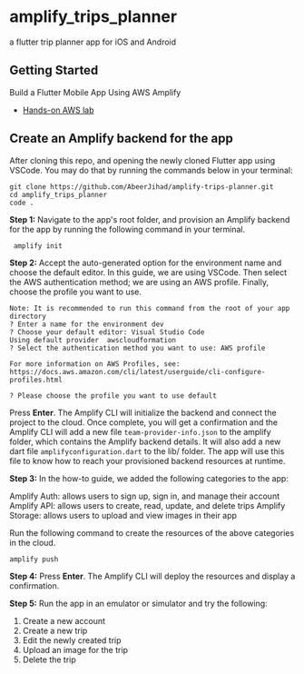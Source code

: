 # amplify_trips_planner

a flutter trip planner app for iOS and Android

## Getting Started

Build a Flutter Mobile App Using AWS Amplify

- [Hands-on AWS lab](https://aws.amazon.com/getting-started/hands-on/build-flutter-mobile-app-part-one/)

## Create an Amplify backend for the app

After cloning this repo, and opening the newly cloned Flutter app using VSCode.
You may do that by running the commands below in your terminal:

```
git clone https://github.com/AbeerJihad/amplify-trips-planner.git
cd amplify_trips_planner
code .
```

**Step 1:** Navigate to the app's root folder, and provision an Amplify backend for the app by running the following command in your terminal.

```
 amplify init
```

**Step 2:** Accept the auto-generated option for the environment name and choose the default editor. In this guide, we are using VSCode. Then select the AWS authentication method; we are using an AWS profile. Finally, choose the profile you want to use.

```
Note: It is recommended to run this command from the root of your app directory
? Enter a name for the environment dev
? Choose your default editor: Visual Studio Code
Using default provider  awscloudformation
? Select the authentication method you want to use: AWS profile

For more information on AWS Profiles, see:
https://docs.aws.amazon.com/cli/latest/userguide/cli-configure-profiles.html

? Please choose the profile you want to use default
```

Press **Enter**. The Amplify CLI will initialize the backend and connect the project to the cloud. Once complete, you will get a confirmation and the Amplify CLI will add a new file `team-provider-info.json` to the amplify folder, which contains the Amplify backend details. It will also add a new dart file `amplifyconfiguration.dart` to the lib/ folder. The app will use this file to know how to reach your provisioned backend resources at runtime.

**Step 3:** In the how-to guide, we added the following categories to the app:

Amplify Auth: allows users to sign up, sign in, and manage their account
Amplify API: allows users to create, read, update, and delete trips
Amplify Storage: allows users to upload and view images in their app

Run the following command to create the resources of the above categories in the cloud.

```
amplify push
```

**Step 4:** Press **Enter**. The Amplify CLI will deploy the resources and display a confirmation.


**Step 5:** Run the app in an emulator or simulator and try the following:
 
1. Create a new account
1. Create a new trip
1. Edit the newly created trip
1. Upload an image for the trip
1. Delete the trip
